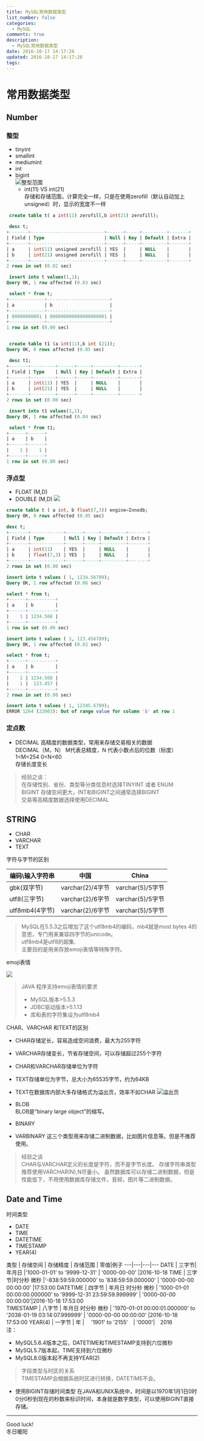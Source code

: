 ```yaml
---
title: MySQL常用数据类型
list_number: false
categories:
  - MySQL
comments: true
description:
  - MySQL常用数据类型
date: 2016-10-17 14:17:28
updated: 2016-10-17 14:17:28
tags:
---
```

# 常用数据类型

## Number

### 整型

- tinyint
- smallint
- mediumint
- int
- bigint  
![整型范围](http://ocaw8wyva.bkt.clouddn.com/markdown-img-paste-20161017163215545.png)
  - int(11) VS int(21)  
存储和存储范围，计算完全一样，只是在使用zerofill（默认自动加上unsigned）时，显示的宽度不一样
```sql
 create table t( a int(11) zerofill,b int(21) zerofill);

 desc t;
+-------+---------------------------+------+-----+---------+-------+
| Field | Type                      | Null | Key | Default | Extra |
+-------+---------------------------+------+-----+---------+-------+
| a     | int(11) unsigned zerofill | YES  |     | NULL    |       |
| b     | int(21) unsigned zerofill | YES  |     | NULL    |       |
+-------+---------------------------+------+-----+---------+-------+
2 rows in set (0.02 sec)

 insert into t values(1,1);
Query OK, 1 row affected (0.03 sec)

 select * from t;
+-------------+-----------------------+
| a           | b                     |
+-------------+-----------------------+
| 00000000001 | 000000000000000000001 |
+-------------+-----------------------+
1 row in set (0.00 sec)


 create table t1 (a int(11),b int (21));
Query OK, 0 rows affected (0.05 sec)

 desc t1;
+-------+---------+------+-----+---------+-------+
| Field | Type    | Null | Key | Default | Extra |
+-------+---------+------+-----+---------+-------+
| a     | int(11) | YES  |     | NULL    |       |
| b     | int(21) | YES  |     | NULL    |       |
+-------+---------+------+-----+---------+-------+
2 rows in set (0.00 sec)

 insert into t1 values(1,1);
Query OK, 1 row affected (0.04 sec)

 select * from t1;
+------+------+
| a    | b    |
+------+------+
|    1 |    1 |
+------+------+
1 row in set (0.00 sec)
```
### 浮点型
  - FLOAT (M,D)
  - DOUBLE (M,D)
  ![](http://ocaw8wyva.bkt.clouddn.com/markdown-img-paste-20161017163337402.png)
  ```sql
 create table t ( a int, b float(7,3)) engine=Innodb;
Query OK, 0 rows affected (0.05 sec)

 desc t;
+-------+------------+------+-----+---------+-------+
| Field | Type       | Null | Key | Default | Extra |
+-------+------------+------+-----+---------+-------+
| a     | int(11)    | YES  |     | NULL    |       |
| b     | float(7,3) | YES  |     | NULL    |       |
+-------+------------+------+-----+---------+-------+
2 rows in set (0.00 sec)

 insert into t values ( 1, 1234.56789);
Query OK, 1 row affected (0.06 sec)

 select * from t;
+------+----------+
| a    | b        |
+------+----------+
|    1 | 1234.568 |
+------+----------+
1 row in set (0.00 sec)

 insert into t values ( 1, 123.456789);
Query OK, 1 row affected (0.02 sec)

 select * from t;
+------+----------+
| a    | b        |
+------+----------+
|    1 | 1234.568 |
|    1 |  123.457 |
+------+----------+
2 rows in set (0.00 sec)

 insert into t values ( 1, 12345.6789);
ERROR 1264 (22003): Out of range value for column 'b' at row 1
  ```

### 定点数
  - DECIMAL
  高精度的数据类型，常用来存储交易相关的数据  
  DECIMAL（M，N） M代表总精度，N 代表小数点后的位数（标度）  
  1<M<254    0<N<60  
  存储长度变长


  > 经验之谈：  
在存储性别、省份、类型等分类信息时选择TINYINT 或者 ENUM  
BIGINT 存储空间更大，INT和BIGINT之间通常选择BIGINT  
交易等高精度数据选择使用DECIMAL

## STRING
  - CHAR
  - VARCHAR
  - TEXT

字符与字节的区别

编码\输入字符串 | 中国 | China
---|---|---
gbk(双字节)  | varchar(2)/4字节 | varchar(5)/5字节
utf8(三字节) | varchar(2)/6字节 | varchar(5)/5字节
utf8mb4(4字节) | varchar(2)/6字节 | varchar(5)/5字节

> MySQL在5.5.3之后增加了这个utf8mb4的编码，mb4就是most bytes 4的意思，专门用来兼容四字节的unicode。  
utf8mb4是utf8的超集.  
主要目的是用来存放emoji表情等特殊字符。

emoji表情

![](http://ocaw8wyva.bkt.clouddn.com/markdown-img-paste-20161018121754306.png)
> JAVA 程序支持emoji表情的要求
> - MySQL版本>5.5.3
> - JDBC驱动版本>5.1.13
> - 库和表的字符集设为utf8mb4

CHAR、VARCHAR 和TEXT的区别
- CHAR存储定长，容易造成空间浪费，最大为255字符
- VARCHAR存储变长，节省存储空间，可以存储超过255个字符
- CHAR和VARCHAR存储单位为字符
- TEXT存储单位为字节，总大小为65535字节，约为64KB
- TEXT在数据库内部大多存储格式为溢出页，效率不如CHAR
![溢出页](http://ocaw8wyva.bkt.clouddn.com/markdown-img-paste-2016101817430651.png)


- BLOB  
BLOB是“binary large object”的缩写。
- BINARY
- VARBINARY
这三个类型用来存储二进制数据，比如图片信息等。但是不推荐使用。
> 经验之谈  
> CHAR与VARCHAR定义的长度是字符，而不是字节长度。
> 存储字符串类型推荐使用VARCHAR(N),N尽量小。
> 虽然数据库可以存储二进制数据，但是性能低下，不用使用数据库存储文件，音频，图片等二进制数据。

## Date and Time
时间类型
 - DATE
 - TIME
 - DATETIME
 - TIMESTAMP  
 - YEAR(4)

类型 | 存储空间 | 存储精度  | 存储范围 | 零值|例子
---|---|---|---
DATE | 三字节|年月日 |'1000-01-01' to '9999-12-31' | '0000-00-00'  |2016-10-18
TIME | 三字节|时分秒 微秒 |'-838:59:59.000000' to '838:59:59.000000' | '0000-00-00 00:00:00' |17:53:00
DATETIME  | 四字节 | 年月日 时分秒 微秒 | '1000-01-01 00:00:00.000000' to '9999-12-31 23:59:59.999999' | '0000-00-00 00:00:00'|2016-10-18  17:53:00  
TIMESTAMP | 八字节 | 年月日 时分秒 微秒 | '1970-01-01 00:00:01.000000' to '2038-01-19 03:14:07.999999' | '0000-00-00 00:00:00' |2016-10-18  17:53:00
YEAR(4) | 一字节 | 年 |　 '1901' to '2155'　| '0000'|　2016  
注：
- MySQL5.6.4版本之后，DATETIME和TIMESTAMP支持到六位微秒  
- MySQL5.7版本起，TIME支持到六位微秒
- MySQL8.0版本起不再支持YEAR(2)
>字段类型与时区的关系  
> TIMESTAMP会根据系统时区进行转换，DATETIME不会。


- 使用BIGINT存储时间类型
在JAVA和UNIX系统中，时间是以1970年1月1日0时0分0秒到现在的秒数来标识时间，本身就是数字类型，可以使用BIGINT直接存储。





----
Good luck!  
冬日暖阳
